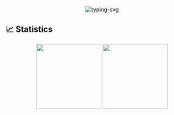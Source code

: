 <p align="center">
   <img src="https://readme-typing-svg.herokuapp.com?
       font=Fira+Code&pause=1000&width=435&lines=You+only+live+once" alt="typing-svg">
</p>

## 📈 Statistics 

<div align="center">
<span>  </span>
<img height="170px" src="https://github-readme-stats.vercel.app/api?username=DanielZhangyc&show_icons=true&theme=catppuccin_mocha" /><span>  </span><img height="170px" src="https://github-readme-stats.vercel.app/api/top-langs/?username=DanielZhangyc&layout=compact&langs_count=8&theme=catppuccin_mocha" />
<span>  </span>
</div>
